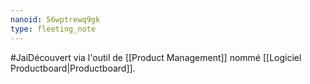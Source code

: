 ```yaml
---
nanoid: 56wptrewq9gk
type: fleeting_note
---
```

#JaiDécouvert via l'outil de [[Product Management]] nommé [[Logiciel Productboard|Productboard]].
